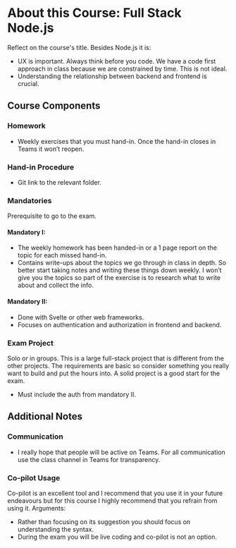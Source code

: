 # About this Course: **Full Stack Node.js**

Reflect on the course's title.  Besides Node.js it is:

- UX is important. Always think before you code. We have a code first approach in class because we are constrained by time. This is not ideal.
- Understanding the relationship between backend and frontend is crucial.  


## Course Components

### Homework
- Weekly exercises that you must hand-in. Once the hand-in closes in Teams it won’t reopen. 

### Hand-in Procedure
- Git link to the relevant folder. 

### Mandatories
Prerequisite to go to the exam.

#### Mandatory I:
- The weekly homework has been handed-in or a 1 page report on the topic for each missed hand-in. 
- Contains write-ups about the topics we go through in class in depth. So better start taking notes and writing these things down weekly. I won’t give you the topics so part of the exercise is to research what to write about and collect the info. 


#### Mandatory II:
- Done with Svelte or other web frameworks. 
- Focuses on authentication and authorization in frontend and backend. 


### Exam Project
Solo or in groups. This is a large full-stack project that is different from the other projects. The requirements are basic so consider something you really want to build and put the hours into. A solid project is a good start for the exam.
- Must include the auth from mandatory II. 


## Additional Notes

### Communication
-  I really hope that people will be active on Teams. For all communication use the class channel in Teams for transparency. 

### Co-pilot Usage
Co-pilot is an excellent tool and I recommend that you use it in your future endeavours but for this course I highly recommend that you refrain from using it. Arguments:
  - Rather than focusing on its suggestion you should focus on understanding the syntax. 
  - During the exam you will be live coding and co-pilot is not an option. 
